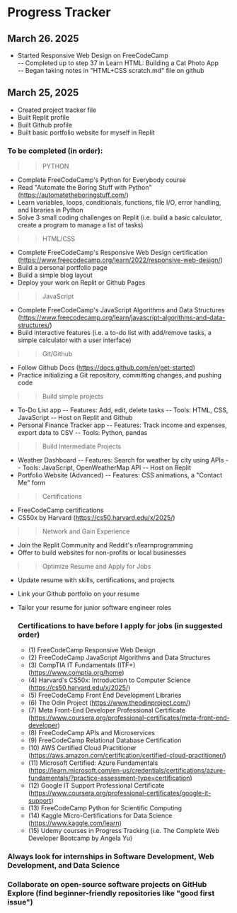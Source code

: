 # Progress Tracker

## March 26. 2025
- Started Responsive Web Design on FreeCodeCamp <br>
  -- Completed up to step 37 in Learn HTML: Building a Cat Photo App <br>
  -- Began taking notes in "HTML+CSS scratch.md" file on github

## March 25, 2025
- Created project tracker file
- Built Replit profile
- Built Github profile
- Built basic portfolio website for myself in Replit


### To be completed (in order):

>> PYTHON
- Complete FreeCodeCamp's Python for Everybody course
- Read "Automate the Boring Stuff with Python" (https://automatetheboringstuff.com/)
- Learn variables, loops, conditionals, functions, file I/O, error handling, and libraries in Python
- Solve 3 small coding challenges on Replit (i.e. build a basic calculator, create a program to manage a list of tasks)

>> HTML/CSS
- Complete FreeCodeCamp's Responsive Web Design certification (https://www.freecodecamp.org/learn/2022/responsive-web-design/)
- Build a personal portfolio page
- Build a simple blog layout
- Deploy your work on Replit or Github Pages

>> JavaScript
- Complete FreeCodeCamp's JavaScript Algorithms and Data Structures (https://www.freecodecamp.org/learn/javascript-algorithms-and-data-structures/)
- Build interactive features (i.e. a to-do list with add/remove tasks, a simple calculator with a user interface)

>> Git/Github
- Follow Github Docs (https://docs.github.com/en/get-started)
- Practice initializing a Git repository, committing changes, and pushing code

>> Build simple projects
- To-Do List app
  -- Features: Add, edit, delete tasks
  -- Tools: HTML, CSS, JavaScript
  -- Host on Replit and Github
- Personal Finance Tracker app
  -- Features: Track income and expenses, export data to CSV
  -- Tools: Python, pandas

>> Build Intermediate Projects
- Weather Dashboard
  -- Features: Search for weather by city using APIs
  -- Tools: JavaScript, OpenWeatherMap API
  -- Host on Replit
- Portfolio Website (Advanced)
  -- Features: CSS animations, a "Contact Me" form

>> Certifications
- FreeCodeCamp certifications
- CS50x by Harvard (https://cs50.harvard.edu/x/2025/)

>> Network and Gain Experience
- Join the Replit Community and Reddit's r/learnprogramming
- Offer to build websites for non-profits or local businesses

>> Optimize Resume and Apply for Jobs
- Update resume with skills, certifications, and projects
- Link your Github portfolio on your resume
- Tailor your resume for junior software engineer roles


  ### Certifications to have before I apply for jobs (in suggested order)
  - (1) FreeCodeCamp Responsive Web Design
  - (2) FreeCodeCamp JavaScript Algorithms and Data Structures
  - (3) CompTIA IT Fundamentals (ITF+) (https://www.comptia.org/home)
  - (4) Harvard's CS50x: Introduction to Computer Science (https://cs50.harvard.edu/x/2025/)
  - (5) FreeCodeCamp Front End Development Libraries
  - (6) The Odin Project (https://www.theodinproject.com/)
  - (7) Meta Front-End Developer Professional Certificate (https://www.coursera.org/professional-certificates/meta-front-end-developer)
  - (8) FreeCodeCamp APIs and Microservices
  - (9) FreeCodeCamp Relational Database Certification
  - (10) AWS Certified Cloud Practitioner (https://aws.amazon.com/certification/certified-cloud-practitioner/)
  - (11) Microsoft Certified: Azure Fundamentals (https://learn.microsoft.com/en-us/credentials/certifications/azure-fundamentals/?practice-assessment-type=certification)
  - (12) Google IT Support Professional Certificate (https://www.coursera.org/professional-certificates/google-it-support)
  - (13) FreeCodeCamp Python for Scientific Computing
  - (14) Kaggle Micro-Certifications for Data Science (https://www.kaggle.com/learn)
  - (15) Udemy courses in Progress Tracking (i.e. The Complete Web Developer Bootcamp by Angela Yu)

 ### Always look for internships in Software Development, Web Development, and Data Science
 ### Collaborate on open-source software projects on GitHub Explore (find beginner-friendly repositories like "good first issue")
